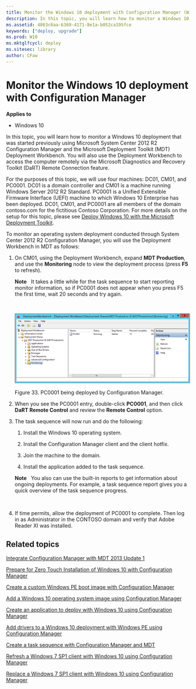 ```yaml
---
title: Monitor the Windows 10 deployment with Configuration Manager (Windows 10)
description: In this topic, you will learn how to monitor a Windows 10 deployment that was started previously using Microsoft System Center 2012 R2 Configuration Manager and the Microsoft Deployment Toolkit (MDT) Deployment Workbench.
ms.assetid: 4863c6aa-6369-4171-8e1a-b052ca195fce
keywords: ["deploy, upgrade"]
ms.prod: W10
ms.mktglfcycl: deploy
ms.sitesec: library
author: CFaw
---
```


# Monitor the Windows 10 deployment with Configuration Manager


**Applies to**

-   Windows 10

In this topic, you will learn how to monitor a Windows 10 deployment that was started previously using Microsoft System Center 2012 R2 Configuration Manager and the Microsoft Deployment Toolkit (MDT) Deployment Workbench. You will also use the Deployment Workbench to access the computer remotely via the Microsoft Diagnostics and Recovery Toolkit (DaRT) Remote Connection feature.

For the purposes of this topic, we will use four machines: DC01, CM01, and PC0001. DC01 is a domain controller and CM01 is a machine running Windows Server 2012 R2 Standard. PC0001 is a Unified Extensible Firmware Interface (UEFI) machine to which Windows 10 Enterprise has been deployed. DC01, CM01, and PC0001 are all members of the domain contoso.com for the fictitious Contoso Corporation. For more details on the setup for this topic, please see [Deploy Windows 10 with the Microsoft Deployment Toolkit](deploy-windows-81-with-the-microsoft-deployment-toolkit.md).

To monitor an operating system deployment conducted through System Center 2012 R2 Configuration Manager, you will use the Deployment Workbench in MDT as follows:

1.  On CM01, using the Deployment Workbench, expand **MDT Production**, and use the **Monitoring** node to view the deployment process (press **F5** to refresh).

    **Note**  
    It takes a little while for the task sequence to start reporting monitor information, so if PC0001 does not appear when you press F5 the first time, wait 20 seconds and try again.

     

    ![figure 33](images/mdt-06-fig39.png)

    Figure 33. PC0001 being deployed by Configuration Manager.

2.  When you see the PC0001 entry, double-click **PC0001**, and then click **DaRT Remote Control** and review the **Remote Control** option.

3.  The task sequence will now run and do the following:

    1.  Install the Windows 10 operating system.

    2.  Install the Configuration Manager client and the client hotfix.

    3.  Join the machine to the domain.

    4.  Install the application added to the task sequence.

    **Note**  
    You also can use the built-in reports to get information about ongoing deployments. For example, a task sequence report gives you a quick overview of the task sequence progress.

     

4.  If time permits, allow the deployment of PC0001 to complete. Then log in as Administrator in the CONTOSO domain and verify that Adobe Reader XI was installed.

## Related topics


[Integrate Configuration Manager with MDT 2013 Update 1](integrate-configuration-manager-with-mdt-2013.md)

[Prepare for Zero Touch Installation of Windows 10 with Configuration Manager](prepare-for-zero-touch-installation-of-windows-81-with-configuration-manager.md)

[Create a custom Windows PE boot image with Configuration Manager](create-a-custom-windows-pe-50-boot-image-with-configuration-manager.md)

[Add a Windows 10 operating system image using Configuration Manager](add-a-windows-81-operating-system-image-using-configuration-manager.md)

[Create an application to deploy with Windows 10 using Configuration Manager](create-an-application-to-deploy-with-windows-81-using-configuration-manager.md)

[Add drivers to a Windows 10 deployment with Windows PE using Configuration Manager](add-drivers-to-a-windows-81-deployment-with-windows-pe-using-configuration-manager.md)

[Create a task sequence with Configuration Manager and MDT](create-a-task-sequence-with-configuration-manager-and-mdt.md)

[Refresh a Windows 7 SP1 client with Windows 10 using Configuration Manager](refresh-a-windows-7-sp1-client-with-windows-81-using-configuration-manager.md)

[Replace a Windows 7 SP1 client with Windows 10 using Configuration Manager](replace-a-windows-7-sp1-client-with-windows-81-using-configuration-manager.md)

 

 





